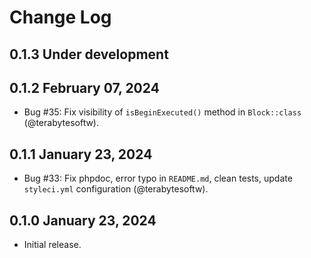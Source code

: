 Change Log
==========

## 0.1.3 Under development

## 0.1.2 February 07, 2024

- Bug #35: Fix visibility of `isBeginExecuted()` method in `Block::class` (@terabytesoftw).

## 0.1.1 January 23, 2024

- Bug #33: Fix phpdoc, error typo in `README.md`, clean tests, update `styleci.yml` configuration (@terabytesoftw).

## 0.1.0 January 23, 2024

- Initial release.
